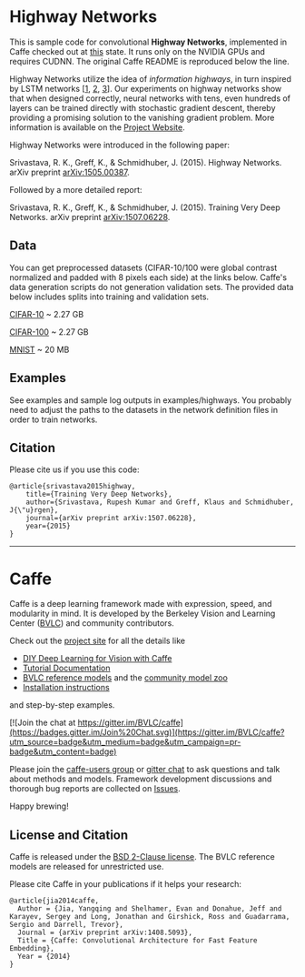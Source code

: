 # Highway Networks

This is sample code for convolutional **Highway Networks**, implemented in Caffe checked out at [this](https://github.com/BVLC/caffe/tree/e20498ebf985322bab2f4f28f0f6365ecde80c29) state. It runs only on the NVIDIA GPUs and requires CUDNN. The original Caffe README is reproduced below the line.

Highway Networks utilize the idea of *information highways*, in turn inspired by LSTM networks [[1](ftp://ftp.idsia.ch/pub/juergen/lstm.pdf), [2](ftp://ftp.idsia.ch/pub/juergen/FgGates-NC.pdf), [3](http://arxiv.org/abs/1503.04069)].
Our experiments on highway networks show that when designed correctly, neural networks with tens, even hundreds of layers can be trained directly with stochastic gradient descent, thereby providing a promising solution to the vanishing gradient problem. More information is available on the [Project Website](http://people.idsia.ch/~rupesh/very_deep_learning/).

Highway Networks were introduced in the following paper:

Srivastava, R. K., Greff, K., & Schmidhuber, J. (2015). Highway Networks. arXiv preprint [arXiv:1505.00387](http://arxiv.org/abs/1505.00387).

Followed by a more detailed report:

Srivastava, R. K., Greff, K., & Schmidhuber, J. (2015). Training Very Deep Networks. arXiv preprint [arXiv:1507.06228](http://arxiv.org/abs/1507.06228).

## Data

You can get preprocessed datasets (CIFAR-10/100 were global contrast normalized and padded with 8 pixels each side) at the links below.
Caffe's data generation scripts do not generation validation sets. The provided data below includes splits into training and validation sets.

[CIFAR-10](https://www.dropbox.com/s/r9zuhhhii4uzi24/cifar10-gcn-leveldb-splits.tar.bz2?dl=0) ~ 2.27 GB

[CIFAR-100](https://www.dropbox.com/s/w2qywjihzr7avfa/cifar100-gcn-leveldb-splits.tar.bz2?dl=0) ~ 2.27 GB

[MNIST](https://www.dropbox.com/s/3q04bu5cz9mha52/mnist-splits.tar.bz2?dl=0) ~ 20 MB


## Examples

See examples and sample log outputs in examples/highways. You probably need to adjust the paths to the datasets in the network definition files in order to train networks.

## Citation

Please cite us if you use this code:

    @article{srivastava2015highway,
        title={Training Very Deep Networks},
        author={Srivastava, Rupesh Kumar and Greff, Klaus and Schmidhuber, J{\"u}rgen},
        journal={arXiv preprint arXiv:1507.06228},
        year={2015}
    }

----


# Caffe

Caffe is a deep learning framework made with expression, speed, and modularity in mind.
It is developed by the Berkeley Vision and Learning Center ([BVLC](http://bvlc.eecs.berkeley.edu)) and community contributors.

Check out the [project site](http://caffe.berkeleyvision.org) for all the details like

- [DIY Deep Learning for Vision with Caffe](https://docs.google.com/presentation/d/1UeKXVgRvvxg9OUdh_UiC5G71UMscNPlvArsWER41PsU/edit#slide=id.p)
- [Tutorial Documentation](http://caffe.berkeleyvision.org/tutorial/)
- [BVLC reference models](http://caffe.berkeleyvision.org/model_zoo.html) and the [community model zoo](https://github.com/BVLC/caffe/wiki/Model-Zoo)
- [Installation instructions](http://caffe.berkeleyvision.org/installation.html)

and step-by-step examples.

[![Join the chat at https://gitter.im/BVLC/caffe](https://badges.gitter.im/Join%20Chat.svg)](https://gitter.im/BVLC/caffe?utm_source=badge&utm_medium=badge&utm_campaign=pr-badge&utm_content=badge)

Please join the [caffe-users group](https://groups.google.com/forum/#!forum/caffe-users) or [gitter chat](https://gitter.im/BVLC/caffe) to ask questions and talk about methods and models.
Framework development discussions and thorough bug reports are collected on [Issues](https://github.com/BVLC/caffe/issues).

Happy brewing!

## License and Citation

Caffe is released under the [BSD 2-Clause license](https://github.com/BVLC/caffe/blob/master/LICENSE).
The BVLC reference models are released for unrestricted use.

Please cite Caffe in your publications if it helps your research:

    @article{jia2014caffe,
      Author = {Jia, Yangqing and Shelhamer, Evan and Donahue, Jeff and Karayev, Sergey and Long, Jonathan and Girshick, Ross and Guadarrama, Sergio and Darrell, Trevor},
      Journal = {arXiv preprint arXiv:1408.5093},
      Title = {Caffe: Convolutional Architecture for Fast Feature Embedding},
      Year = {2014}
    }
